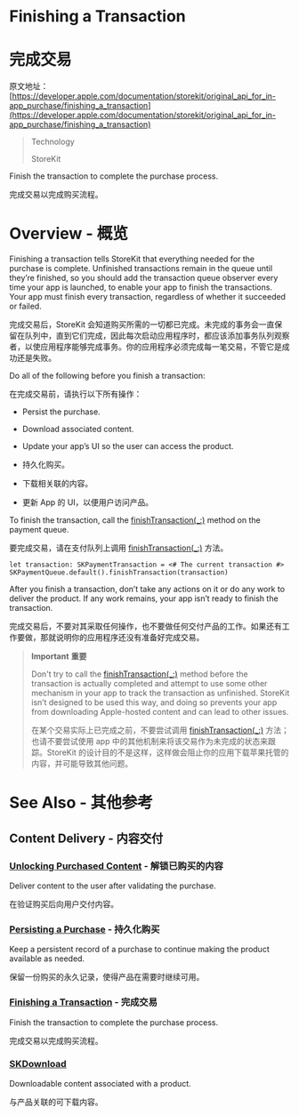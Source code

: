 # Finishing a Transaction
# 完成交易

原文地址：[https://developer.apple.com/documentation/storekit/original_api_for_in-app_purchase/finishing_a_transaction](https://developer.apple.com/documentation/storekit/original_api_for_in-app_purchase/finishing_a_transaction)

> Technology
>
> StoreKit

Finish the transaction to complete the purchase process.

完成交易以完成购买流程。

# Overview - 概览

Finishing a transaction tells StoreKit that everything needed for the purchase is complete. Unfinished transactions remain in the queue until they’re finished, so you should add the transaction queue observer every time your app is launched, to enable your app to finish the transactions. Your app must finish every transaction, regardless of whether it succeeded or failed.

完成交易后，StoreKit 会知道购买所需的一切都已完成。未完成的事务会一直保留在队列中，直到它们完成，因此每次启动应用程序时，都应该添加事务队列观察者，以使应用程序能够完成事务。你的应用程序必须完成每一笔交易，不管它是成功还是失败。

Do all of the following before you finish a transaction:

在完成交易前，请执行以下所有操作：

- Persist the purchase.
- Download associated content.
- Update your app’s UI so the user can access the product.

- 持久化购买。
- 下载相关联的内容。
- 更新 App 的 UI，以便用户访问产品。

To finish the transaction, call the [finishTransaction(_:)](https://developer.apple.com/documentation/storekit/skpaymentqueue/1506003-finishtransaction) method on the payment queue.

要完成交易，请在支付队列上调用 [finishTransaction(_:)](https://developer.apple.com/documentation/storekit/skpaymentqueue/1506003-finishtransaction) 方法。

```
let transaction: SKPaymentTransaction = <# The current transaction #>
SKPaymentQueue.default().finishTransaction(transaction)
```

After you finish a transaction, don’t take any actions on it or do any work to deliver the product. If any work remains, your app isn’t ready to finish the transaction.

完成交易后，不要对其采取任何操作，也不要做任何交付产品的工作。如果还有工作要做，那就说明你的应用程序还没有准备好完成交易。

> **Important** **重要**
> 
> Don't try to call the [finishTransaction(_:)](https://developer.apple.com/documentation/storekit/skpaymentqueue/1506003-finishtransaction) method before the transaction is actually completed and attempt to use some other mechanism in your app to track the transaction as unfinished. StoreKit isn’t designed to be used this way, and doing so prevents your app from downloading Apple-hosted content and can lead to other issues.
> 
> 在某个交易实际上已完成之前，不要尝试调用  [finishTransaction(_:)](https://developer.apple.com/documentation/storekit/skpaymentqueue/1506003-finishtransaction) 方法；也请不要尝试使用 app 中的其他机制来将该交易作为未完成的状态来跟踪。StoreKit 的设计目的不是这样，这样做会阻止你的应用下载苹果托管的内容，并可能导致其他问题。

# See Also - 其他参考

## Content Delivery - 内容交付

### [Unlocking Purchased Content](https://developer.apple.com/documentation/storekit/original_api_for_in-app_purchase/unlocking_purchased_content?language=objc) - 解锁已购买的内容

Deliver content to the user after validating the purchase.

在验证购买后向用户交付内容。

### [Persisting a Purchase](https://developer.apple.com/documentation/storekit/original_api_for_in-app_purchase/persisting_a_purchase?language=objc) - 持久化购买

Keep a persistent record of a purchase to continue making the product available as needed.

保留一份购买的永久记录，使得产品在需要时继续可用。

### [Finishing a Transaction](https://developer.apple.com/documentation/storekit/original_api_for_in-app_purchase/finishing_a_transaction?language=objc) - 完成交易

Finish the transaction to complete the purchase process.

完成交易以完成购买流程。

### [SKDownload](https://developer.apple.com/documentation/storekit/skdownload?language=objc)

Downloadable content associated with a product.

与产品关联的可下载内容。
